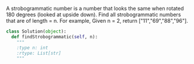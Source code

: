 A strobogrammatic number is a number that looks the same when rotated 180 degrees (looked at upside down).
Find all strobogrammatic numbers that are of length = n. 
For example,
Given n = 2, return ["11","69","88","96"].



```python
class Solution(object):
  def findStrobogrammatic(self, n):
    """
    :type n: int
    :rtype: List[str]
    """
```
